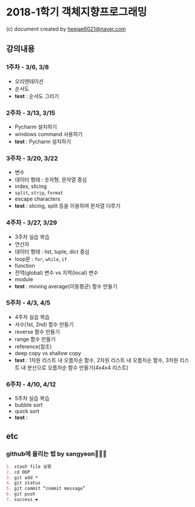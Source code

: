 # 2018-1학기 객체지향프로그래밍
(c) document created by heejae6021@naver.com

## 강의내용

### 1주차 - 3/6, 3/8
- 오리엔테이션
- 순서도
- **test** : 순서도 그리기

### 2주차 - 3/13, 3/15
- Pycharm 설치하기
- windows command 사용하기
- **test** : Pycharm 설치하기

### 3주차 - 3/20, 3/22
- 변수
- 데이터 형태 : 숫자형, 문자열 중심
- index, slicing
- `split`, `strip`, `format`
- escape characters
- **test** : slicing, split 등을 이용하여 문자열 다루기

### 4주차 - 3/27, 3/29
- 3주차 실습 복습
- 연산자 
- 데이터 형태 : list, tuple, dict 중심
- loop문 : `for`, `while`, `if`
- function
- 전역(global) 변수 vs 지역(local) 변수
- module
- **test** : moving average(이동평균) 함수 만들기

### 5주차 - 4/3, 4/5
- 4주차 실습 복습
- 서수(1st, 2nd) 함수 만들기
- reverse 함수 만들기
- range 함수 만들기
- reference(참조)
- deep copy vs shallow copy
- **test** : 1차원 리스트 내 오름차순 함수, 2차원 리스트 내 오름차순 함수, 3차원 리스트 내 분산으로 오름차순 함수 만들기(4x4x4 리스트)
  
### 6주차 - 4/10, 4/12
- 5주차 실습 복습
- bubble sort
- quick sort
- **test** : 

## etc
### github에 올리는 법 by sangyeon🙆🏻‍♂️
```markdown
1. stash file 실행
2. cd OOP
3. git add *
4. git status
5. git commit “commit message”
6. git push
7. success ❤️
```
